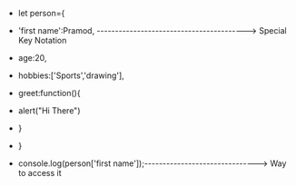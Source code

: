 
* let person={
* 'first name':Pramod,  -----------------------------------------> Special Key Notation
* age:20,
* hobbies:['Sports','drawing'],
* greet:function(){
* alert("Hi There")
* }
* }


* console.log(person['first name']);-------------------------------> Way to access it
